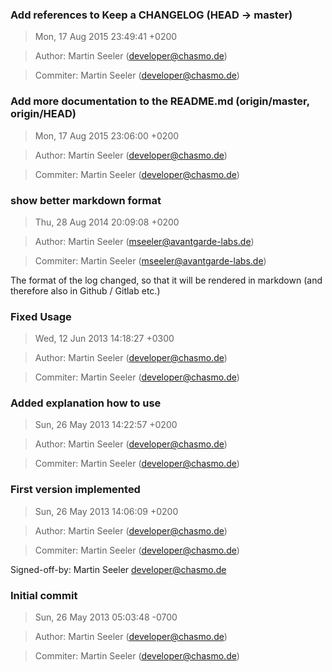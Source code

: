 ### Add references to Keep a CHANGELOG (HEAD -> master)
>Mon, 17 Aug 2015 23:49:41 +0200

>Author: Martin Seeler (developer@chasmo.de)

>Commiter: Martin Seeler (developer@chasmo.de)




### Add more documentation to the README.md (origin/master, origin/HEAD)
>Mon, 17 Aug 2015 23:06:00 +0200

>Author: Martin Seeler (developer@chasmo.de)

>Commiter: Martin Seeler (developer@chasmo.de)




### show better markdown format
>Thu, 28 Aug 2014 20:09:08 +0200

>Author: Martin Seeler (mseeler@avantgarde-labs.de)

>Commiter: Martin Seeler (mseeler@avantgarde-labs.de)

The format of the log changed, so that it will be rendered in markdown (and therefore also in Github / Gitlab etc.)



### Fixed Usage
>Wed, 12 Jun 2013 14:18:27 +0300

>Author: Martin Seeler (developer@chasmo.de)

>Commiter: Martin Seeler (developer@chasmo.de)




### Added explanation how to use
>Sun, 26 May 2013 14:22:57 +0200

>Author: Martin Seeler (developer@chasmo.de)

>Commiter: Martin Seeler (developer@chasmo.de)




### First version implemented
>Sun, 26 May 2013 14:06:09 +0200

>Author: Martin Seeler (developer@chasmo.de)

>Commiter: Martin Seeler (developer@chasmo.de)

Signed-off-by: Martin Seeler <developer@chasmo.de>



### Initial commit
>Sun, 26 May 2013 05:03:48 -0700

>Author: Martin Seeler (developer@chasmo.de)

>Commiter: Martin Seeler (developer@chasmo.de)




